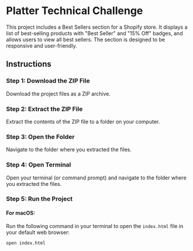 # Platter Technical Challenge

This project includes a Best Sellers section for a Shopify store. It displays a list of best-selling products with "Best Seller" and "15% Off" badges, and allows users to view all best sellers. The section is designed to be responsive and user-friendly.

## Instructions

### Step 1: Download the ZIP File

Download the project files as a ZIP archive.

### Step 2: Extract the ZIP File

Extract the contents of the ZIP file to a folder on your computer.

### Step 3: Open the Folder

Navigate to the folder where you extracted the files.

### Step 4: Open Terminal

Open your terminal (or command prompt) and navigate to the folder where you extracted the files.

### Step 5: Run the Project

#### For macOS:
Run the following command in your terminal to open the `index.html` file in your default web browser:

```sh
open index.html

